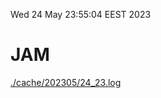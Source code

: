 Wed 24 May 23:55:04 EEST 2023
# JAM
<a href='./cache/202305/24_23.log'>./cache/202305/24_23.log</a>

